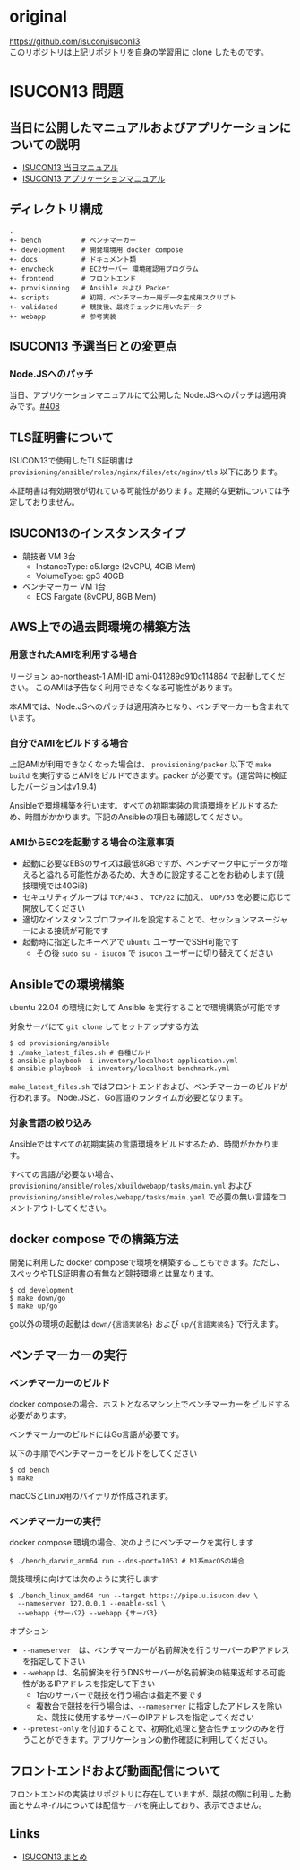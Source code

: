 # original
https://github.com/isucon/isucon13 <br>
このリポジトリは上記リポジトリを自身の学習用に clone したものです。

# ISUCON13 問題

## 当日に公開したマニュアルおよびアプリケーションについての説明

- [ISUCON13 当日マニュアル](/docs/cautionary_note.md)
- [ISUCON13 アプリケーションマニュアル](/docs/isupipe.md)


## ディレクトリ構成

```
.
+- bench          # ベンチマーカー
+- development    # 開発環境用 docker compose
+- docs           # ドキュメント類
+- envcheck       # EC2サーバー 環境確認用プログラム
+- frontend       # フロントエンド
+- provisioning   # Ansible および Packer
+- scripts        # 初期、ベンチマーカー用データ生成用スクリプト
+- validated      # 競技後、最終チェックに用いたデータ
+- webapp         # 参考実装
```

## ISUCON13 予選当日との変更点

### Node.JSへのパッチ

当日、アプリケーションマニュアルにて公開した Node.JSへのパッチは適用済みです。[#408](https://github.com/isucon/isucon13/pull/408)

## TLS証明書について

ISUCON13で使用したTLS証明書は `provisioning/ansible/roles/nginx/files/etc/nginx/tls` 以下にあります。

本証明書は有効期限が切れている可能性があります。定期的な更新については予定しておりません。

## ISUCON13のインスタンスタイプ

- 競技者 VM 3台
  - InstanceType: c5.large (2vCPU, 4GiB Mem)
  - VolumeType: gp3 40GB
- ベンチマーカー VM 1台
  - ECS Fargate (8vCPU, 8GB Mem)

## AWS上での過去問環境の構築方法

### 用意されたAMIを利用する場合

リージョン ap-northeast-1 AMI-ID ami-041289d910c114864 で起動してください。 このAMIは予告なく利用できなくなる可能性があります。

本AMIでは、Node.JSへのパッチは適用済みとなり、ベンチマーカーも含まれています。

### 自分でAMIをビルドする場合

上記AMIが利用できなくなった場合は、 `provisioning/packer` 以下で `make build` を実行するとAMIをビルドできます。packer が必要です。(運営時に検証したバージョンはv1.9.4)

Ansibleで環境構築を行います。すべての初期実装の言語環境をビルドするため、時間がかかります。下記のAnsibleの項目も確認してください。

### AMIからEC2を起動する場合の注意事項

- 起動に必要なEBSのサイズは最低8GBですが、ベンチマーク中にデータが増えると溢れる可能性があるため、大きめに設定することをお勧めします(競技環境では40GiB)
- セキュリティグループは `TCP/443` 、 `TCP/22` に加え、 `UDP/53` を必要に応じて開放してください
- 適切なインスタンスプロファイルを設定することで、セッションマネージャーによる接続が可能です
- 起動時に指定したキーペアで `ubuntu` ユーザーでSSH可能です
  - その後 `sudo su - isucon` で `isucon` ユーザーに切り替えてください

## Ansibleでの環境構築

ubuntu 22.04 の環境に対して Ansible を実行することで環境構築が可能です

対象サーバにて `git clone` してセットアップする方法

```
$ cd provisioning/ansible
$ ./make_latest_files.sh # 各種ビルド
$ ansible-playbook -i inventory/localhost application.yml
$ ansible-playbook -i inventory/localhost benchmark.yml
```

`make_latest_files.sh` ではフロントエンドおよび、ベンチマーカーのビルドが行われます。
Node.JSと、Go言語のランタイムが必要となります。

### 対象言語の絞り込み

Ansibleではすべての初期実装の言語環境をビルドするため、時間がかかります。

すべての言語が必要ない場合、 `provisioning/ansible/roles/xbuildwebapp/tasks/main.yml` および `provisioning/ansible/roles/webapp/tasks/main.yaml` で必要の無い言語をコメントアウトしてください。

## docker compose での構築方法

開発に利用した docker composeで環境を構築することもできます。ただし、スペックやTLS証明書の有無など競技環境とは異なります。

```
$ cd development
$ make down/go
$ make up/go
```

go以外の環境の起動は `down/{言語実装名}`  および `up/{言語実装名}` で行えます。


## ベンチマーカーの実行


### ベンチマーカーのビルド

docker composeの場合、ホストとなるマシン上でベンチマーカーをビルドする必要があります。

ベンチマーカーのビルドにはGo言語が必要です。

以下の手順でベンチマーカーをビルドをしてください

```
$ cd bench
$ make
```

macOSとLinux用のバイナリが作成されます。

### ベンチマーカーの実行

docker compose 環境の場合、次のようにベンチマークを実行します

```
$ ./bench_darwin_arm64 run --dns-port=1053 # M1系macOSの場合
```

競技環境に向けては次のように実行します

```
$ ./bench_linux_amd64 run --target https://pipe.u.isucon.dev \
  --nameserver 127.0.0.1 --enable-ssl \
  --webapp {サーバ2} --webapp {サーバ3}
```

オプション

- `--nameserver`　は、ベンチマーカーが名前解決を行うサーバーのIPアドレスを指定して下さい
- `--webapp` は、名前解決を行うDNSサーバーが名前解決の結果返却する可能性があるIPアドレスを指定して下さい
  - 1台のサーバーで競技を行う場合は指定不要です
  - 複数台で競技を行う場合は、`--nameserver` に指定したアドレスを除いた、競技に使用するサーバーのIPアドレスを指定してください
- `--pretest-only` を付加することで、初期化処理と整合性チェックのみを行うことができます。アプリケーションの動作確認に利用してください。

## フロントエンドおよび動画配信について

フロントエンドの実装はリポジトリに存在していますが、競技の際に利用した動画とサムネイルについては配信サーバを廃止しており、表示できません。


## Links

- [ISUCON13 まとめ](https://isucon.net/archives/57801192.html)

